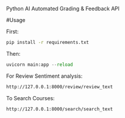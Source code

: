 Python AI Automated Grading & Feedback API


#Usage

First:

```sh
pip install -r requirements.txt
```
Then:

```py
uvicorn main:app --reload
```

For Review Sentiment analysis:

```sh
http://127.0.0.1:8000/review/review_text
```

To Search Courses:

```sh
http://127.0.0.1:8000/search/search_text
```
